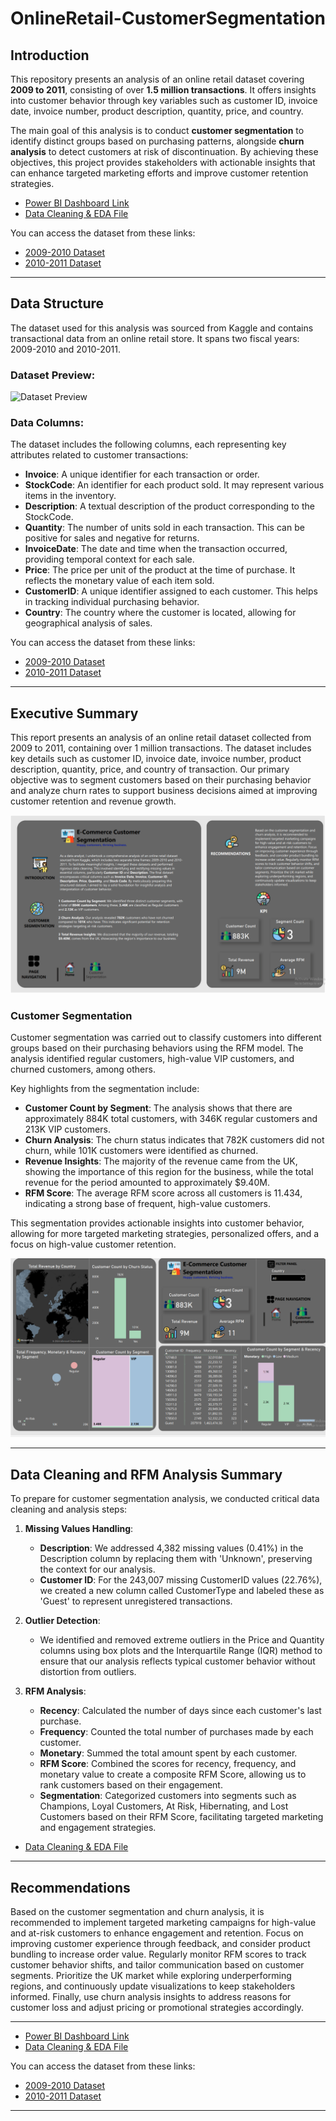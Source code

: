 # **OnlineRetail-CustomerSegmentation**

## **Introduction**

This repository presents an analysis of an online retail dataset covering **2009 to 2011**, consisting of over **1.5 million transactions**. It offers insights into customer behavior through key variables such as customer ID, invoice date, invoice number, product description, quantity, price, and country.

The main goal of this analysis is to conduct **customer segmentation** to identify distinct groups based on purchasing patterns, alongside **churn analysis** to detect customers at risk of discontinuation. By achieving these objectives, this project provides stakeholders with actionable insights that can enhance targeted marketing efforts and improve customer retention strategies.

- [Power BI Dashboard Link](https://github.com/NishaChandila/OnlineRetail-Customer-Segmentation/blob/main/Customer-Segmentation-Dashboard.pdf)  
- [Data Cleaning & EDA File](https://github.com/NishaChandila/OnlineRetail-Customer-Segmentation/blob/main/OnlineRetail-DC.ipynb)

You can access the dataset from these links:
- [2009-2010 Dataset](https://www.kaggle.com/datasets/sanlian/online-retail-dataset/data)
- [2010-2011 Dataset](https://www.kaggle.com/datasets/sanlian/online-retail-dataset/data)
---

## **Data Structure**

The dataset used for this analysis was sourced from Kaggle and contains transactional data from an online retail store. It spans two fiscal years: 2009-2010 and 2010-2011.

### **Dataset Preview:**
![Dataset Preview](https://github.com/YOURUSERNAME/YOURREPOSITORY/raw/main/YOURIMAGE.png)  
<!-- Replace the URL with the actual path to your image on GitHub -->

### **Data Columns:**
The dataset includes the following columns, each representing key attributes related to customer transactions:

- **Invoice**: A unique identifier for each transaction or order.
- **StockCode**: An identifier for each product sold. It may represent various items in the inventory.
- **Description**: A textual description of the product corresponding to the StockCode.
- **Quantity**: The number of units sold in each transaction. This can be positive for sales and negative for returns.
- **InvoiceDate**: The date and time when the transaction occurred, providing temporal context for each sale.
- **Price**: The price per unit of the product at the time of purchase. It reflects the monetary value of each item sold.
- **CustomerID**: A unique identifier assigned to each customer. This helps in tracking individual purchasing behavior.
- **Country**: The country where the customer is located, allowing for geographical analysis of sales.

You can access the dataset from these links:
- [2009-2010 Dataset](https://www.kaggle.com/datasets/sanlian/online-retail-dataset/data)
- [2010-2011 Dataset](https://www.kaggle.com/datasets/sanlian/online-retail-dataset/data)

---

## **Executive Summary**

This report presents an analysis of an online retail dataset collected from 2009 to 2011, containing over 1 million transactions. The dataset includes key details such as customer ID, invoice date, invoice number, product description, quantity, price, and country of transaction. Our primary objective was to segment customers based on their purchasing behavior and analyze churn rates to support business decisions aimed at improving customer retention and revenue growth.

![Power BI Dashboard](https://github.com/NishaChandila/project-assets/blob/main/onlineretail1.PNG)

### **Customer Segmentation**

Customer segmentation was carried out to classify customers into different groups based on their purchasing behaviors using the RFM model. The analysis identified regular customers, high-value VIP customers, and churned customers, among others.

Key highlights from the segmentation include:

- **Customer Count by Segment**: The analysis shows that there are approximately 884K total customers, with 346K regular customers and 213K VIP customers.
- **Churn Analysis**: The churn status indicates that 782K customers did not churn, while 101K customers were identified as churned.
- **Revenue Insights**: The majority of the revenue came from the UK, showing the importance of this region for the business, while the total revenue for the period amounted to approximately $9.40M.
- **RFM Score**: The average RFM score across all customers is 11.434, indicating a strong base of frequent, high-value customers.

This segmentation provides actionable insights into customer behavior, allowing for more targeted marketing strategies, personalized offers, and a focus on high-value customer retention.

![Customer Segmentation Visualization](https://github.com/NishaChandila/project-assets/blob/main/onlineretail2.PNG)  

---

## **Data Cleaning and RFM Analysis Summary**

To prepare for customer segmentation analysis, we conducted critical data cleaning and analysis steps:

1. **Missing Values Handling**:
   - **Description**: We addressed 4,382 missing values (0.41%) in the Description column by replacing them with 'Unknown', preserving the context for our analysis.
   - **Customer ID**: For the 243,007 missing CustomerID values (22.76%), we created a new column called CustomerType and labeled these as 'Guest' to represent unregistered transactions.

2. **Outlier Detection**:
   - We identified and removed extreme outliers in the Price and Quantity columns using box plots and the Interquartile Range (IQR) method to ensure that our analysis reflects typical customer behavior without distortion from outliers.

3. **RFM Analysis**:
   - **Recency**: Calculated the number of days since each customer's last purchase.
   - **Frequency**: Counted the total number of purchases made by each customer.
   - **Monetary**: Summed the total amount spent by each customer.
   - **RFM Score**: Combined the scores for recency, frequency, and monetary value to create a composite RFM Score, allowing us to rank customers based on their engagement.
   - **Segmentation**: Categorized customers into segments such as Champions, Loyal Customers, At Risk, Hibernating, and Lost Customers based on their RFM Score, facilitating targeted marketing and engagement strategies.

- [Data Cleaning & EDA File](https://github.com/NishaChandila/OnlineRetail-Customer-Segmentation/blob/main/OnlineRetail-DC.ipynb)

---

## **Recommendations**

Based on the customer segmentation and churn analysis, it is recommended to implement targeted marketing campaigns for high-value and at-risk customers to enhance engagement and retention. Focus on improving customer experience through feedback, and consider product bundling to increase order value. Regularly monitor RFM scores to track customer behavior shifts, and tailor communication based on customer segments. Prioritize the UK market while exploring underperforming regions, and continuously update visualizations to keep stakeholders informed. Finally, use churn analysis insights to address reasons for customer loss and adjust pricing or promotional strategies accordingly.

---

- [Power BI Dashboard Link](https://github.com/NishaChandila/OnlineRetail-Customer-Segmentation/blob/main/Customer-Segmentation-Dashboard.pdf)  
- [Data Cleaning & EDA File](https://github.com/NishaChandila/OnlineRetail-Customer-Segmentation/blob/main/OnlineRetail-DC.ipynb)

You can access the dataset from these links:
- [2009-2010 Dataset](https://www.kaggle.com/datasets/sanlian/online-retail-dataset/data)
- [2010-2011 Dataset](https://www.kaggle.com/datasets/sanlian/online-retail-dataset/data)
---
